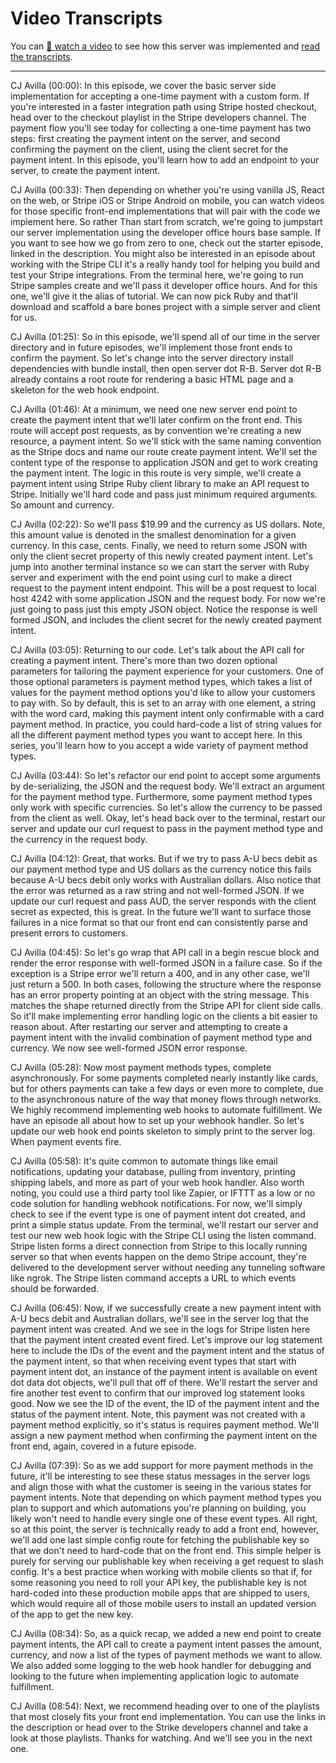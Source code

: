 # Video Transcripts

You can [🎥 watch a video](https://youtu.be/079khYtqWPo) to see how this server was implemented and [read the transcripts](./TRANSCRIPTS.md).

---

CJ Avilla (00:00):
In this episode, we cover the basic server side implementation for accepting a one-time payment with a custom form. If you're interested in a faster integration path using Stripe hosted checkout, head over to the checkout playlist in the Stripe developers channel. The payment flow you'll see today for collecting a one-time payment has two steps: first creating the payment intent on the server, and second confirming the payment on the client, using the client secret for the payment intent. In this episode, you'll learn how to add an endpoint to your server, to create the payment intent.

CJ Avilla (00:33):
Then depending on whether you're using vanilla JS, React on the web, or Stripe iOS or Stripe Android on mobile, you can watch videos for those specific front-end implementations that will pair with the code we implement here. So rather Than start from scratch, we're going to jumpstart our server implementation using the developer office hours base sample. If you want to see how we go from zero to one, check out the starter episode, linked in the description. You might also be interested in an episode about working with the Stripe CLI it's a really handy tool for helping you build and test your Stripe integrations. From the terminal here, we're going to run Stripe samples create and we'll pass it developer office hours. And for this one, we'll give it the alias of tutorial. We can now pick Ruby and that'll download and scaffold a bare bones project with a simple server and client for us.

CJ Avilla (01:25):
So in this episode, we'll spend all of our time in the server directory and in future episodes, we'll implement those front ends to confirm the payment. So let's change into the server directory install dependencies with bundle install, then open server dot R-B. Server dot R-B already contains a root route for rendering a basic HTML page and a skeleton for the web hook endpoint.

CJ Avilla (01:46):
At a minimum, we need one new server end point to create the payment intent that we'll later confirm on the front end. This route will accept post requests, as by convention we're creating a new resource, a payment intent. So we'll stick with the same naming convention as the Stripe docs and name our route create payment intent. We'll set the content type of the response to application JSON and get to work creating the payment intent. The logic in this route is very simple, we'll create a payment intent using Stripe Ruby client library to make an API request to Stripe. Initially we'll hard code and pass just minimum required arguments. So amount and currency.

CJ Avilla (02:22):
So we'll pass $19.99 and the currency as US dollars. Note, this amount value is denoted in the smallest denomination for a given currency. In this case, cents. Finally, we need to return some JSON with only the client secret property of this newly created payment intent. Let's jump into another terminal instance so we can start the server with Ruby server and experiment with the end point using curl to make a direct request to the payment intent endpoint. This will be a post request to local host 4242 with some application JSON and the request body. For now we're just going to pass just this empty JSON object. Notice the response is well formed JSON, and includes the client secret for the newly created payment intent.

CJ Avilla (03:05):
Returning to our code. Let's talk about the API call for creating a payment intent. There's more than two dozen optional parameters for tailoring the payment experience for your customers. One of those optional parameters is payment method types, which takes a list of values for the payment method options you'd like to allow your customers to pay with. So by default, this is set to an array with one element, a string with the word card, making this payment intent only confirmable with a card payment method. In practice, you could hard-code a list of string values for all the different payment method types you want to accept here. In this series, you'll learn how to you accept a wide variety of payment method types.

CJ Avilla (03:44):
So let's refactor our end point to accept some arguments by de-serializing, the JSON and the request body. We'll extract an argument for the payment method type. Furthermore, some payment method types only work with specific currencies. So let's allow the currency to be passed from the client as well. Okay, let's head back over to the terminal, restart our server and update our curl request to pass in the payment method type and the currency in the request body.

CJ Avilla (04:12):
Great, that works. But if we try to pass A-U becs debit as our payment method type and US dollars as the currency notice this fails because A-U becs debit only works with Australian dollars. Also notice that the error was returned as a raw string and not well-formed JSON. If we update our curl request and pass AUD, the server responds with the client secret as expected, this is great. In the future we'll want to surface those failures in a nice format so that our front end can consistently parse and present errors to customers.

CJ Avilla (04:45):
So let's go wrap that API call in a begin rescue block and render the error response with well-formed JSON in a failure case. So if the exception is a Stripe error we'll return a 400, and in any other case, we'll just return a 500. In both cases, following the structure where the response has an error property pointing at an object with the string message. This matches the shape returned directly from the Stripe API for client side calls. So it'll make implementing error handling logic on the clients a bit easier to reason about. After restarting our server and attempting to create a payment intent with the invalid combination of payment method type and currency. We now see well-formed JSON error response.

CJ Avilla (05:28):
Now most payment methods types, complete asynchronously. For some payments completed nearly instantly like cards, but for others payments can take a few days or even more to complete, due to the asynchronous nature of the way that money flows through networks. We highly recommend implementing web hooks to automate fulfillment. We have an episode all about how to set up your webhook handler. So let's update our web hook end points skeleton to simply print to the server log. When payment events fire.

CJ Avilla (05:58):
It's quite common to automate things like email notifications, updating your database, pulling from inventory, printing shipping labels, and more as part of your web hook handler. Also worth noting, you could use a third party tool like Zapier, or IFTTT as a low or no code solution for handling webhook notifications. For now, we'll simply check to see if the event type is one of payment intent dot created, and print a simple status update. From the terminal, we'll restart our server and test our new web hook logic with the Stripe CLI using the listen command. Stripe listen forms a direct connection from Stripe to this locally running server so that when events happen on the demo Stripe account, they're delivered to the development server without needing any tunneling software like ngrok. The Stripe listen command accepts a URL to which events should be forwarded.

CJ Avilla (06:45):
Now, if we successfully create a new payment intent with A-U becs debit and Australian dollars, we'll see in the server log that the payment intent was created. And we see in the logs for Stripe listen here that the payment intent created event fired. Let's improve our log statement here to include the IDs of the event and the payment intent and the status of the payment intent, so that when receiving event types that start with payment intent dot, an instance of the payment intent is available on event dot data dot objects, we'll pull that off of there. We'll restart the server and fire another test event to confirm that our improved log statement looks good. Now we see the ID of the event, the ID of the payment intent and the status of the payment intent. Note, this payment was not created with a payment method explicitly, so it's status is requires payment method. We'll assign a new payment method when confirming the payment intent on the front end, again, covered in a future episode.

CJ Avilla (07:39):
So as we add support for more payment methods in the future, it'll be interesting to see these status messages in the server logs and align those with what the customer is seeing in the various states for payment intents. Note that depending on which payment method types you plan to support and which automations you're planning on building, you likely won't need to handle every single one of these event types. All right, so at this point, the server is technically ready to add a front end, however, we'll add one last simple config route for fetching the publishable key so that we don't need to hard-code that on the front end. This simple helper is purely for serving our publishable key when receiving a get request to slash config. It's a best practice when working with mobile clients so that if, for some reasoning you need to roll your API key, the publishable key is not hard-coded into these production mobile apps that are shipped to users, which would require all of those mobile users to install an updated version of the app to get the new key.

CJ Avilla (08:34):
So, as a quick recap, we added a new end point to create payment intents, the API call to create a payment intent passes the amount, currency, and now a list of the types of payment methods we want to allow. We also added some logging to the web hook handler for debugging and looking to the future when implementing application logic to automate fulfillment.

CJ Avilla (08:54):
Next, we recommend heading over to one of the playlists that most closely fits your front end implementation. You can use the links in the description or head over to the Strike developers channel and take a look at those playlists. Thanks for watching. And we'll see you in the next one.
